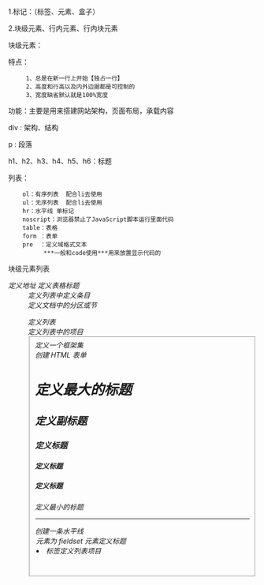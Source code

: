 1.标记：（标签、元素、盒子）

2.块级元素、行内元素、行内块元素


块级元素：
   
   特点：

         1、总是在新一行上开始【独占一行】
         2、高度和行高以及内外边据都是可控制的
         3、宽度缺省默认就是100%宽度

   功能：主要是用来搭建网站架构，页面布局，承载内容

   div : 架构、结构

   p   : 段落

   h1、h2、h3、h4、h5、h6：标题 

   列表：

        ol：有序列表  配合li去使用
        ul：无序列表  配合li去使用
        hr：水平线 单标记 
        noscript：浏览器禁止了JavaScript脚本运行里面代码
        table：表格 
        form ：表单
        pre  ：定义域格式文本 
              ***一般和code使用***用来放置显示代码的 

块级元素列表

<address> 定义地址

<caption> 定义表格标题

<dd> 定义列表中定义条目

<div> 定义文档中的分区或节

<dl> 定义列表

<dt> 定义列表中的项目

<fieldset> 定义一个框架集

<form> 创建 HTML 表单

<h1> 定义最大的标题

<h2> 定义副标题

<h3> 定义标题

<h4> 定义标题

<h5> 定义标题

<h6> 定义最小的标题

<hr> 创建一条水平线

<legend> 元素为 fieldset 元素定义标题

<li> 标签定义列表项目

<noframes> 为那些不支持框架的浏览器显示文本，于 frameset 元素内部

<noscript> 定义在脚本未被执行时的替代内容

<ol> 定义有序列表

<ul> 定义无序列表

<p> 标签定义段落

<pre> 定义预格式化的文本

<table> 标签定义 HTML 表格

<tbody> 标签表格主体（正文）

<td> 表格中的标准单元格

<tfoot> 定义表格的页脚（脚注或表注）

<th> 定义表头单元格

<thead> 标签定义表格的表头

<tr> 定义表格中的行

行内元素列表

<a> 标签可定义锚

<abbr> 表示一个缩写形式

<acronym> 定义只取首字母缩写

<b> 字体加粗

<bdo> 可覆盖默认的文本方向

<big> 大号字体加粗

换行

<cite> 引用进行定义

<code> 定义计算机代码文本

<dfn> 定义一个定义项目

<em> 定义为强调的内容

<i> 斜体文本效果

<img> 向网页中嵌入一幅图像

<input> 输入框

<kbd> 定义键盘文本

<label> 标签为 input 元素定义标注（标记）

<q> 定义短的引用

<samp> 定义样本文本

<select> 创建单选或多选菜单

<small> 呈现小号字体效果

<span> 组合文档中的行内元素

<strong> 语气更强的强调的内容

<sub> 定义下标文本

<sup> 定义上标文本

<textarea> 多行的文本输入控件

<tt> 打字机或者等宽的文本效果

<var> 定义变量

可变元素素列表--可变元素为根据上下文语境决定该元素为块元素或者内联元素

<button> 按钮

<del> 定义文档中已被删除的文本

<iframe> 创建包含另外一个文档的内联框架（即行内框架）

<ins> 标签定义已经被插入文档中的文本

<map> 客户端图像映射（即热区）

<object> object对象

<script> 客户端脚本